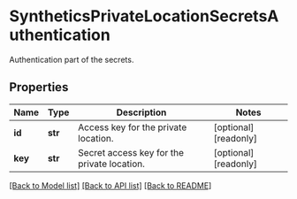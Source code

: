 # SyntheticsPrivateLocationSecretsAuthentication

Authentication part of the secrets.

## Properties
Name | Type | Description | Notes
------------ | ------------- | ------------- | -------------
**id** | **str** | Access key for the private location. | [optional] [readonly] 
**key** | **str** | Secret access key for the private location. | [optional] [readonly] 

[[Back to Model list]](README.md#documentation-for-models) [[Back to API list]](README.md#documentation-for-api-endpoints) [[Back to README]](README.md)


